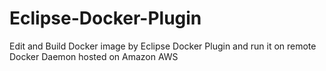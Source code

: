 # Eclipse-Docker-Plugin
Edit and Build Docker image by Eclipse Docker Plugin and run it on remote Docker Daemon hosted on Amazon AWS
